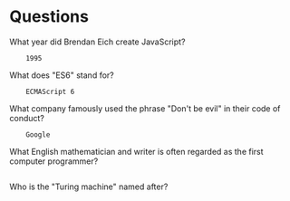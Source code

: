 # Questions

What year did Brendan Eich create JavaScript?

```
    1995
```

What does "ES6" stand for?

```
    ECMAScript 6
```

What company famously used the phrase "Don't be evil" in their code of conduct?

```
    Google
```

What English mathematician and writer is often regarded as the first computer programmer?

```

```

Who is the "Turing machine" named after?

```

```
